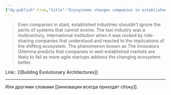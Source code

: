 ```yaml
---
{"dg-publish":true,"title":"Ecosystems changes companies in established industries","tags":["quotes"],"date":"2023-01-02T15:52:41+03:00","modified_at":"2023-01-03T11:50:13+04:00","alias":"Ecosystems changes companies in established industries","permalink":"/quotes/202301021552/","dgPassFrontmatter":true}
---
```



> Even companies in staid, established industries shouldn’t ignore the perils of systems that cannot evolve. The taxi industry was a multicentury, international institution when it was rocked by ride-sharing companies that understood and reacted to the implications of the shifting ecosystem. The phenomenon known as The Innovators Dilemma predicts that companies in well-established markets are likely to fail as more agile startups address the changing ecosystem better.

Link:: [[Building Evolutionary Architectures]]

---

Или другими словами [[инновации всегда приходят сбоку]].